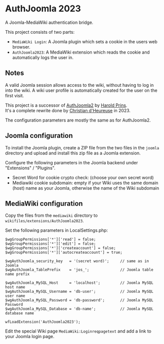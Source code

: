 # AuthJoomla 2023

A Joomla-MediaWiki authentication bridge.

This project consists of two parts:

* `MediaWiki Login`: A Joomla plugin which sets a cookie in the users web browser.
* `AuthJoomla2023`: A MediaWiki extension which reads the cookie and automatically logs the user in.


## Notes

A valid Joomla session allows access to the wiki, without having to log in into the wiki.
A wiki user profile is automatically created for the user on the first visit.

This project is a successor of [AuthJoomla2](https://www.mediawiki.org/wiki/Extension:AuthJoomla2)
by [Harold Prins](https://www.haroldprins.nl/).<br>
It's a complete rewrite done by
[Christian d'Heureuse](https://www.inventec.ch/chdh) in 2023.

The configuration parameters are mostly the same as for AuthJoomla2.


## Joomla configuration

To install the Joomla plugin, create a ZIP file from the two files in the `joomla` directory and upload and install
this zip file as a Joomla extension.

Configure the following parameters in the Joomla backend under "Extensions" / "Plugins".

* Secret Word for cookie crypto check: (choose your own secret word)
* Mediawiki cookie subdomain: empty if your Wiki uses the same domain (host) name as your Joomla, otherwise the name of the Wiki subdomain


## MediaWiki configuration

Copy the files from the `mediawiki` directory to `wikifiles/extensions/AuthJoomla2023`.

Set the following parameters in LocalSettings.php:

```
$wgGroupPermissions['*']['read'] = false;
$wgGroupPermissions['*']['edit'] = false;
$wgGroupPermissions['*']['createaccount'] = false;
$wgGroupPermissions['*']['autocreateaccount'] = true;

$wgAuthJoomla_security_key   = '(secret word)';     // same as in Joomla
$wgAuthJoomla_TablePrefix    = 'jos_';              // Joomla table name prefix

$wgAuthJoomla_MySQL_Host     = 'localhost';         // Joomla MySQL host name
$wgAuthJoomla_MySQL_Username = 'db-user';           // Joomla MySQL user name
$wgAuthJoomla_MySQL_Password = 'db-password';       // Joomla MySQL Password
$wgAuthJoomla_MySQL_Database = 'db-name';           // Joomla MySQL database name

wfLoadExtension('AuthJoomla2023');
```

Edit the special Wiki page `MediaWiki:Loginreqpagetext` and add a link to your Joomla login page.
